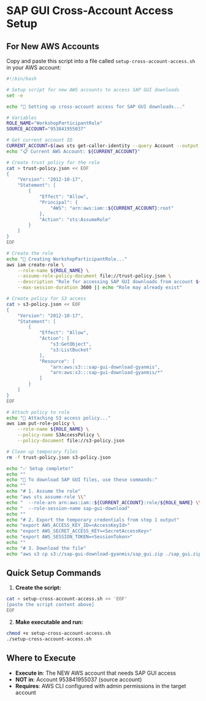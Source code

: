 # SAP GUI Cross-Account Access Setup

## For New AWS Accounts

Copy and paste this script into a file called `setup-cross-account-access.sh` in your AWS account:

```bash
#!/bin/bash

# Setup script for new AWS accounts to access SAP GUI downloads
set -e

echo "🔧 Setting up cross-account access for SAP GUI downloads..."

# Variables
ROLE_NAME="WorkshopParticipantRole"
SOURCE_ACCOUNT="953841955037"

# Get current account ID
CURRENT_ACCOUNT=$(aws sts get-caller-identity --query Account --output text)
echo "📋 Current AWS Account: ${CURRENT_ACCOUNT}"

# Create trust policy for the role
cat > trust-policy.json << EOF
{
    "Version": "2012-10-17",
    "Statement": [
        {
            "Effect": "Allow",
            "Principal": {
                "AWS": "arn:aws:iam::${CURRENT_ACCOUNT}:root"
            },
            "Action": "sts:AssumeRole"
        }
    ]
}
EOF

# Create the role
echo "🔑 Creating WorkshopParticipantRole..."
aws iam create-role \
    --role-name ${ROLE_NAME} \
    --assume-role-policy-document file://trust-policy.json \
    --description "Role for accessing SAP GUI downloads from account ${SOURCE_ACCOUNT}" \
    --max-session-duration 3600 || echo "Role may already exist"

# Create policy for S3 access
cat > s3-policy.json << EOF
{
    "Version": "2012-10-17",
    "Statement": [
        {
            "Effect": "Allow",
            "Action": [
                "s3:GetObject",
                "s3:ListBucket"
            ],
            "Resource": [
                "arn:aws:s3:::sap-gui-download-gyanmis",
                "arn:aws:s3:::sap-gui-download-gyanmis/*"
            ]
        }
    ]
}
EOF

# Attach policy to role
echo "📎 Attaching S3 access policy..."
aws iam put-role-policy \
    --role-name ${ROLE_NAME} \
    --policy-name S3AccessPolicy \
    --policy-document file://s3-policy.json

# Clean up temporary files
rm -f trust-policy.json s3-policy.json

echo "✅ Setup complete!"
echo ""
echo "🔗 To download SAP GUI files, use these commands:"
echo ""
echo "# 1. Assume the role"
echo "aws sts assume-role \\"
echo "  --role-arn arn:aws:iam::${CURRENT_ACCOUNT}:role/${ROLE_NAME} \\"
echo "  --role-session-name sap-gui-download"
echo ""
echo "# 2. Export the temporary credentials from step 1 output"
echo "export AWS_ACCESS_KEY_ID=<AccessKeyId>"
echo "export AWS_SECRET_ACCESS_KEY=<SecretAccessKey>"
echo "export AWS_SESSION_TOKEN=<SessionToken>"
echo ""
echo "# 3. Download the file"
echo "aws s3 cp s3://sap-gui-download-gyanmis/sap_gui.zip ./sap_gui.zip"
```

## Quick Setup Commands

1. **Create the script:**
```bash
cat > setup-cross-account-access.sh << 'EOF'
[paste the script content above]
EOF
```

2. **Make executable and run:**
```bash
chmod +x setup-cross-account-access.sh
./setup-cross-account-access.sh
```

## Where to Execute

- **Execute in**: The NEW AWS account that needs SAP GUI access
- **NOT in**: Account 953841955037 (source account)
- **Requires**: AWS CLI configured with admin permissions in the target account
